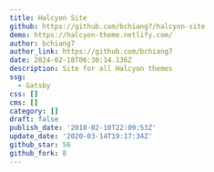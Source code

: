 ```yaml
---
title: Halcyon Site
github: https://github.com/bchiang7/halcyon-site
demo: https://halcyon-theme.netlify.com/
author: bchiang7
author_link: https://github.com/bchiang7
date: 2024-02-18T06:30:14.136Z
description: Site for all Halcyon themes
ssg:
  - Gatsby
css: []
cms: []
category: []
draft: false
publish_date: '2018-02-10T22:09:53Z'
update_date: '2020-03-14T19:17:34Z'
github_star: 56
github_fork: 8
---
```

